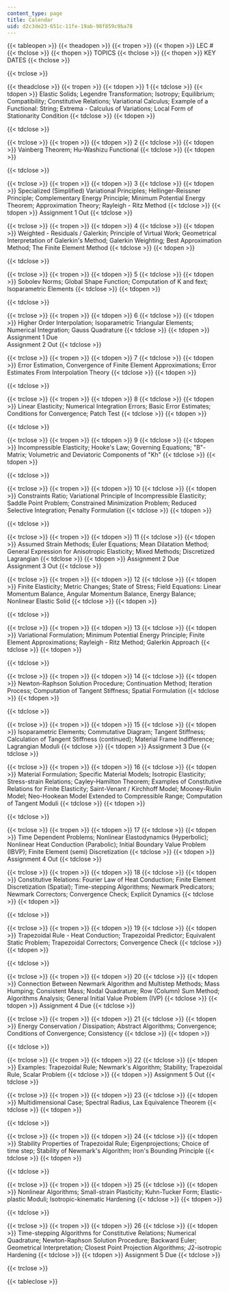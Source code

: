 ```yaml
---
content_type: page
title: Calendar
uid: d2c3de23-651c-11fe-19ab-98f859c9ba78
---
```


{{< tableopen >}}
{{< theadopen >}}
{{< tropen >}}
{{< thopen >}}
LEC #
{{< thclose >}}
{{< thopen >}}
TOPICS
{{< thclose >}}
{{< thopen >}}
KEY DATES
{{< thclose >}}

{{< trclose >}}

{{< theadclose >}}
{{< tropen >}}
{{< tdopen >}}
1
{{< tdclose >}}
{{< tdopen >}}
Elastic Solids; Legendre Transformation; Isotropy; Equilibrium; Compatibility; Constitutive Relations; Variational Calculus; Example of a Functional: String; Extrema - Calculus of Variations; Local Form of Stationarity Condition
{{< tdclose >}}
{{< tdopen >}}

{{< tdclose >}}

{{< trclose >}}
{{< tropen >}}
{{< tdopen >}}
2
{{< tdclose >}}
{{< tdopen >}}
Vainberg Theorem; Hu-Washizu Functional
{{< tdclose >}}
{{< tdopen >}}

{{< tdclose >}}

{{< trclose >}}
{{< tropen >}}
{{< tdopen >}}
3
{{< tdclose >}}
{{< tdopen >}}
Specialized (Simplified) Variational Principles; Hellinger-Reissner Principle; Complementary Energy Principle; Minimum Potential Energy Theorem; Approximation Theory; Rayleigh - Ritz Method
{{< tdclose >}}
{{< tdopen >}}
Assignment 1 Out
{{< tdclose >}}

{{< trclose >}}
{{< tropen >}}
{{< tdopen >}}
4
{{< tdclose >}}
{{< tdopen >}}
Weighted - Residuals / Galerkin; Principle of Virtual Work; Geometrical Interpretation of Galerkin's Method; Galerkin Weighting; Best Approximation Method; The Finite Element Method
{{< tdclose >}}
{{< tdopen >}}

{{< tdclose >}}

{{< trclose >}}
{{< tropen >}}
{{< tdopen >}}
5
{{< tdclose >}}
{{< tdopen >}}
Sobolev Norms; Global Shape Function; Computation of K and fext; Isoparametric Elements
{{< tdclose >}}
{{< tdopen >}}

{{< tdclose >}}

{{< trclose >}}
{{< tropen >}}
{{< tdopen >}}
6
{{< tdclose >}}
{{< tdopen >}}
Higher Order Interpolation; Isoparametric Triangular Elements; Numerical Integration; Gauss Quadrature
{{< tdclose >}}
{{< tdopen >}}
Assignment 1 Due  
Assignment 2 Out
{{< tdclose >}}

{{< trclose >}}
{{< tropen >}}
{{< tdopen >}}
7
{{< tdclose >}}
{{< tdopen >}}
Error Estimation, Convergence of Finite Element Approximations; Error Estimates From Interpolation Theory
{{< tdclose >}}
{{< tdopen >}}

{{< tdclose >}}

{{< trclose >}}
{{< tropen >}}
{{< tdopen >}}
8
{{< tdclose >}}
{{< tdopen >}}
Linear Elasticity; Numerical Integration Errors; Basic Error Estimates; Conditions for Convergence; Patch Test
{{< tdclose >}}
{{< tdopen >}}

{{< tdclose >}}

{{< trclose >}}
{{< tropen >}}
{{< tdopen >}}
9
{{< tdclose >}}
{{< tdopen >}}
Incompressible Elasticity; Hooke's Law; Governing Equations; "B"-Matrix; Volumetric and Deviatoric Components of "Kh"
{{< tdclose >}}
{{< tdopen >}}

{{< tdclose >}}

{{< trclose >}}
{{< tropen >}}
{{< tdopen >}}
10
{{< tdclose >}}
{{< tdopen >}}
Constraints Ratio; Variational Principle of Incompressible Elasticity; Saddle Point Problem; Constrained Minimization Problem; Reduced Selective Integration; Penalty Formulation
{{< tdclose >}}
{{< tdopen >}}

{{< tdclose >}}

{{< trclose >}}
{{< tropen >}}
{{< tdopen >}}
11
{{< tdclose >}}
{{< tdopen >}}
Assumed Strain Methods; Euler Equations; Mean Dilatation Method; General Expression for Anisotropic Elasticity; Mixed Methods; Discretized Lagrangian
{{< tdclose >}}
{{< tdopen >}}
Assignment 2 Due  
Assignment 3 Out
{{< tdclose >}}

{{< trclose >}}
{{< tropen >}}
{{< tdopen >}}
12
{{< tdclose >}}
{{< tdopen >}}
Finite Elasticity; Metric Changes; State of Stress; Field Equations: Linear Momentum Balance, Angular Momentum Balance, Energy Balance; Nonlinear Elastic Solid
{{< tdclose >}}
{{< tdopen >}}

{{< tdclose >}}

{{< trclose >}}
{{< tropen >}}
{{< tdopen >}}
13
{{< tdclose >}}
{{< tdopen >}}
Variational Formulation; Minimum Potential Energy Principle; Finite Element Approximations; Rayleigh - Ritz Method; Galerkin Approach
{{< tdclose >}}
{{< tdopen >}}

{{< tdclose >}}

{{< trclose >}}
{{< tropen >}}
{{< tdopen >}}
14
{{< tdclose >}}
{{< tdopen >}}
Newton-Raphson Solution Procedure; Continuation Method; Iteration Process; Computation of Tangent Stiffness; Spatial Formulation
{{< tdclose >}}
{{< tdopen >}}

{{< tdclose >}}

{{< trclose >}}
{{< tropen >}}
{{< tdopen >}}
15
{{< tdclose >}}
{{< tdopen >}}
Isoparametric Elements; Commutative Diagram; Tangent Stiffness; Calculation of Tangent Stiffness (continued); Material Frame Indifference; Lagrangian Moduli
{{< tdclose >}}
{{< tdopen >}}
Assignment 3 Due
{{< tdclose >}}

{{< trclose >}}
{{< tropen >}}
{{< tdopen >}}
16
{{< tdclose >}}
{{< tdopen >}}
Material Formulation; Specific Material Models; Isotropic Elasticity; Stress-strain Relations; Cayley-Hamilton Theorem; Examples of Constitutive Relations for Finite Elasticity; Saint-Venant / Kirchhoff Model; Mooney-Riulin Model; Neo-Hookean Model Extended to Compressible Range; Computation of Tangent Moduli
{{< tdclose >}}
{{< tdopen >}}

{{< tdclose >}}

{{< trclose >}}
{{< tropen >}}
{{< tdopen >}}
17
{{< tdclose >}}
{{< tdopen >}}
Time Dependent Problems; Nonlinear Elastodynamics (Hyperbolic); Nonlinear Heat Conduction (Parabolic); Initial Boundary Value Problem (IBVP); Finite Element (semi) Discretization
{{< tdclose >}}
{{< tdopen >}}
Assignment 4 Out
{{< tdclose >}}

{{< trclose >}}
{{< tropen >}}
{{< tdopen >}}
18
{{< tdclose >}}
{{< tdopen >}}
Constitutive Relations: Fourier Law of Heat Conduction; Finite Element Discretization (Spatial); Time-stepping Algorithms; Newmark Predicators; Newmark Correctors; Convergence Check; Explicit Dynamics
{{< tdclose >}}
{{< tdopen >}}

{{< tdclose >}}

{{< trclose >}}
{{< tropen >}}
{{< tdopen >}}
19
{{< tdclose >}}
{{< tdopen >}}
Trapezoidal Rule - Heat Conduction; Trapezoidal Predictor; Equivalent Static Problem; Trapezoidal Correctors; Convergence Check
{{< tdclose >}}
{{< tdopen >}}

{{< tdclose >}}

{{< trclose >}}
{{< tropen >}}
{{< tdopen >}}
20
{{< tdclose >}}
{{< tdopen >}}
Connection Between Newmark Algorithm and Multistep Methods; Mass Humping; Consistent Mass; Nodal Quadrature; Row (Column) Sum Method; Algorithms Analysis; General Initial Value Problem (IVP)
{{< tdclose >}}
{{< tdopen >}}
Assignment 4 Due
{{< tdclose >}}

{{< trclose >}}
{{< tropen >}}
{{< tdopen >}}
21
{{< tdclose >}}
{{< tdopen >}}
Energy Conservation / Dissipation; Abstract Algorithms; Convergence; Conditions of Convergence; Consistency
{{< tdclose >}}
{{< tdopen >}}

{{< tdclose >}}

{{< trclose >}}
{{< tropen >}}
{{< tdopen >}}
22
{{< tdclose >}}
{{< tdopen >}}
Examples: Trapezoidal Rule; Newmark's Algorithm; Stability; Trapezoidal Rule, Scalar Problem
{{< tdclose >}}
{{< tdopen >}}
Assignment 5 Out
{{< tdclose >}}

{{< trclose >}}
{{< tropen >}}
{{< tdopen >}}
23
{{< tdclose >}}
{{< tdopen >}}
Multidimensional Case; Spectral Radius, Lax Equivalence Theorem
{{< tdclose >}}
{{< tdopen >}}

{{< tdclose >}}

{{< trclose >}}
{{< tropen >}}
{{< tdopen >}}
24
{{< tdclose >}}
{{< tdopen >}}
Stability Properties of Trapezoidal Rule; Eigenprojections; Choice of time step; Stability of Newmark's Algorithm; Iron's Bounding Principle
{{< tdclose >}}
{{< tdopen >}}

{{< tdclose >}}

{{< trclose >}}
{{< tropen >}}
{{< tdopen >}}
25
{{< tdclose >}}
{{< tdopen >}}
Nonlinear Algorithms; Small-strain Plasticity; Kuhn-Tucker Form; Elastic-plastic Moduli; Isotropic-kinematic Hardening
{{< tdclose >}}
{{< tdopen >}}

{{< tdclose >}}

{{< trclose >}}
{{< tropen >}}
{{< tdopen >}}
26
{{< tdclose >}}
{{< tdopen >}}
Time-stepping Algorithms for Constitutive Relations; Numerical Quadrature; Newton-Raphson Solution Procedure; Backward Euler; Geometrical Interpretation; Closest Point Projection Algorithms; J2\-isotropic Hardening
{{< tdclose >}}
{{< tdopen >}}
Assignment 5 Due
{{< tdclose >}}

{{< trclose >}}

{{< tableclose >}}